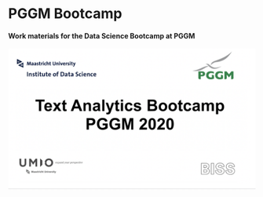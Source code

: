 # PGGM Bootcamp

#### Work materials for the Data Science Bootcamp at PGGM

![](images/bootcamp.png)
